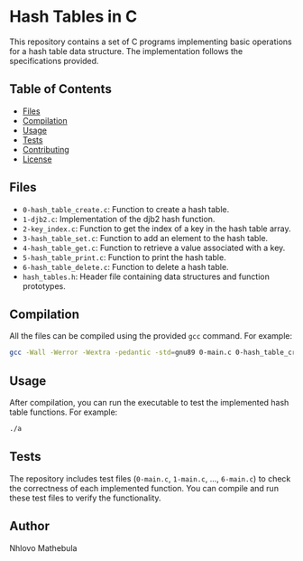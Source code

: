 # Hash Tables in C

This repository contains a set of C programs implementing basic operations for a hash table data structure. The implementation follows the specifications provided.

## Table of Contents

- [Files](#files)
- [Compilation](#compilation)
- [Usage](#usage)
- [Tests](#tests)
- [Contributing](#contributing)
- [License](#license)

## Files

- `0-hash_table_create.c`: Function to create a hash table.
- `1-djb2.c`: Implementation of the djb2 hash function.
- `2-key_index.c`: Function to get the index of a key in the hash table array.
- `3-hash_table_set.c`: Function to add an element to the hash table.
- `4-hash_table_get.c`: Function to retrieve a value associated with a key.
- `5-hash_table_print.c`: Function to print the hash table.
- `6-hash_table_delete.c`: Function to delete a hash table.
- `hash_tables.h`: Header file containing data structures and function prototypes.

## Compilation

All the files can be compiled using the provided `gcc` command. For example:

```bash
gcc -Wall -Werror -Wextra -pedantic -std=gnu89 0-main.c 0-hash_table_create.c -o a
```

## Usage

After compilation, you can run the executable to test the implemented hash table functions. For example:

```bash
./a
```

## Tests

The repository includes test files (`0-main.c`, `1-main.c`, ..., `6-main.c`) to check the correctness of each implemented function. You can compile and run these test files to verify the functionality.

## Author
Nhlovo Mathebula
